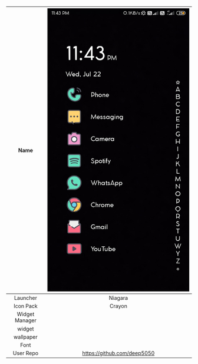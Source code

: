 

| Name  | ![3](./3.jpg) |
|:-:|:-:|
| Launcher   | Niagara |
| Icon Pack  |Crayon |
| Widget Manager   |   |
|  widget | |
| wallpaper  |  |
| Font  |  |
| User Repo| https://github.com/deep5050 |
